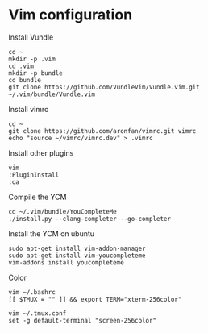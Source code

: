 # Vim configuration

Install Vundle
```
cd ~
mkdir -p .vim
cd .vim
mkdir -p bundle
cd bundle
git clone https://github.com/VundleVim/Vundle.vim.git ~/.vim/bundle/Vundle.vim
```

Install vimrc
```
cd ~
git clone https://github.com/aronfan/vimrc.git vimrc
echo "source ~/vimrc/vimrc.dev" > .vimrc
```

Install other plugins
```
vim
:PluginInstall
:qa
```

Compile the YCM
```
cd ~/.vim/bundle/YouCompleteMe
./install.py --clang-completer --go-completer
```

Install the YCM on ubuntu
```
sudo apt-get install vim-addon-manager
sudo apt-get install vim-youcompleteme
vim-addons install youcompleteme
```

Color
```
vim ~/.bashrc
[[ $TMUX = "" ]] && export TERM="xterm-256color"
```

```
vim ~/.tmux.conf
set -g default-terminal "screen-256color"
```

